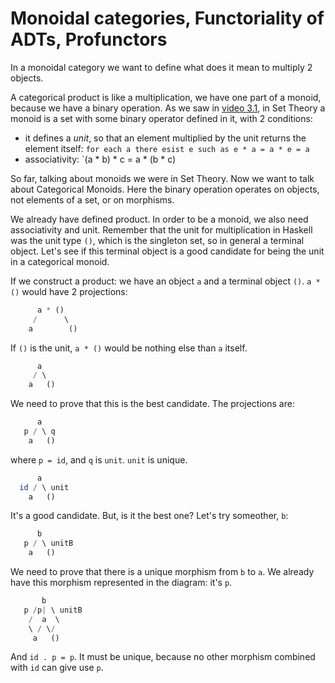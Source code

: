 Monoidal categories, Functoriality of ADTs, Profunctors
=======================================================

In a monoidal category we want to define what does it mean to multiply 2 objects.

A categorical product is like a multiplication, we have one part of a monoid, because we have a binary operation. As we saw in  [video 3.1](video-3-1.md), in Set Theory a monoid is a set with some binary operator defined in it, with 2 conditions:

* it defines a *unit*, so that an element multiplied by the unit returns the element itself: `for each a there esist e such as e * a = a * e = a`
* associativity: `(a * b) * c = a * (b * c)

So far, talking about monoids we were in Set Theory. Now we want to talk about Categorical Monoids. Here the binary operation operates on objects, not elements of a set, or on morphisms.

We already have defined product. In order to be a monoid, we also need associativity and unit. Remember that the unit for multiplication in Haskell was the unit type `()`, which is the singleton set, so in general a terminal object. Let's see if this terminal object is a good candidate for being the unit in a categorical monoid.

If we construct a product: we have an object `a` and a terminal object `()`. `a * ()` would have 2 projections:

``` haskell
      a * ()
     /      \
    a        ()
```

If `()` is the unit, `a * ()` would be nothing else than `a` itself.


``` haskell
      a 
     / \
    a   ()
```

We need to prove that this is the best candidate. The projections are:

```haskell
      a 
   p / \ q
    a   ()
```

where `p = id`, and `q` is `unit`. `unit` is unique. 

```haskell
      a 
  id / \ unit
    a   ()
```

It's a good candidate. But, is it the best one? Let's try someother, `b`:


```haskell
      b
   p / \ unitB
    a   ()
```

We need to prove that there is a unique morphism from `b` to `a`. We already have this morphism represented in the diagram: it's `p`.


```haskell
       b
   p /p| \ unitB
    /  a  \
    \ / \/
     a   ()
```

And `id . p = p`. It must be unique, because no other morphism combined with `id` can give use `p`.
